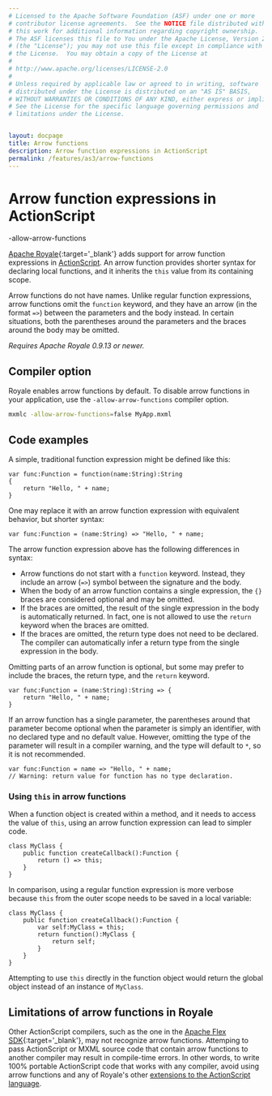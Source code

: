 ```yaml
---
# Licensed to the Apache Software Foundation (ASF) under one or more
# contributor license agreements.  See the NOTICE file distributed with
# this work for additional information regarding copyright ownership.
# The ASF licenses this file to You under the Apache License, Version 2.0
# (the "License"); you may not use this file except in compliance with
# the License.  You may obtain a copy of the License at
# 
# http://www.apache.org/licenses/LICENSE-2.0
# 
# Unless required by applicable law or agreed to in writing, software
# distributed under the License is distributed on an "AS IS" BASIS,
# WITHOUT WARRANTIES OR CONDITIONS OF ANY KIND, either express or implied.
# See the License for the specific language governing permissions and
# limitations under the License.


layout: docpage
title: Arrow functions
description: Arrow function expressions in ActionScript
permalink: /features/as3/arrow-functions
---
```


# Arrow function expressions in ActionScript

-allow-arrow-functions

[Apache Royale](https://royale.apache.org/){:target='_blank'} adds support for arrow function expressions in [ActionScript](features/as3). An arrow function provides shorter syntax for declaring local functions, and it inherits the `this` value from its containing scope.

Arrow functions do not have names. Unlike regular function expressions, arrow functions omit the `function` keyword, and they have an arrow (in the format `=>`) between the parameters and the body instead. In certain situations, both the parentheses around the parameters and the braces around the body may be omitted.

_Requires Apache Royale 0.9.13 or newer._

## Compiler option

Royale enables arrow functions by default. To disable arrow functions in your application, use the `-allow-arrow-functions` compiler option.

```sh
mxmlc -allow-arrow-functions=false MyApp.mxml
```

## Code examples

A simple, traditional function expression might be defined like this:

```as3
var func:Function = function(name:String):String
{
    return "Hello, " + name;
}
```

One may replace it with an arrow function expression with equivalent
behavior, but shorter syntax:

```as3
var func:Function = (name:String) => "Hello, " + name;
```

The arrow function expression above has the following differences in syntax:

- Arrow functions do not start with a `function` keyword. Instead, they include an arrow (`=>`) symbol between the signature and the body.
- When the body of an arrow function contains a single expression, the `{}` braces are considered optional and may be omitted.
- If the braces are omitted, the result of the single expression in the body is automatically returned. In fact, one is not allowed to use the `return` keyword when the braces are omitted.
- If the braces are omitted, the return type does not need to be declared. The compiler can automatically infer a return type from the single expression in the body.

Omitting parts of an arrow function is optional, but some may prefer to include the braces, the return type, and the `return` keyword.

```as3
var func:Function = (name:String):String => {
    return "Hello, " + name;
}
```

If an arrow function has a single parameter, the parentheses around that parameter become optional when the parameter is simply an identifier, with no declared type and no default value. However, omitting the type of the parameter will result in a compiler warning, and the type will default to `*`, so it is not recommended.

```as3
var func:Function = name => "Hello, " + name;
// Warning: return value for function has no type declaration.
```

### Using `this` in arrow functions

When a function object is created within a method, and it needs to access the value of `this`, using an arrow function expression can lead to simpler code.

```as3
class MyClass {
    public function createCallback():Function {
        return () => this;
    }
}
```

In comparison, using a regular function expression is more verbose because `this` from the outer scope needs to be saved in a local variable:

```as3
class MyClass {
    public function createCallback():Function {
        var self:MyClass = this;
        return function():MyClass {
            return self;
        }
    }
}
```

Attempting to use `this` directly in the function object would return the global object instead of an instance of `MyClass`.

## Limitations of arrow functions in Royale

Other ActionScript compilers, such as the one in the [Apache Flex SDK](https://flex.apache.org/){:target='_blank'}, may not recognize arrow functions. Attemping to pass ActionScript or MXML source code that contain arrow functions to another compiler may result in compile-time errors. In other words, to write 100% portable ActionScript code that works with any compiler, avoid using arrow functions and any of Royale's other [extensions to the ActionScript language](features/as3#new-actionscript-language-features-in-royale).
